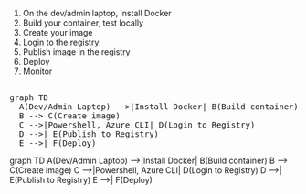 1. On the dev/admin laptop, install Docker
2. Build your container, test locally
3. Create your image
4. Login to the registry
5. Publish image in the registry
6. Deploy
7. Monitor

<pre>

graph TD
  A(Dev/Admin Laptop) -->|Install Docker| B(Build container)
  B --> C(Create image)
  C -->|Powershell, Azure CLI| D(Login to Registry)
  D -->| E(Publish to Registry)
  E -->| F(Deploy)
</pre>


graph TD
  A(Dev/Admin Laptop) -->|Install Docker| B(Build container)
  B --> C(Create image)
  C -->|Powershell, Azure CLI| D(Login to Registry)
  D -->| E(Publish to Registry)
  E -->| F(Deploy)
